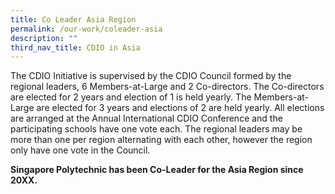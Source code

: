 ```yaml
---
title: Co Leader Asia Region
permalink: /our-work/coleader-asia
description: ""
third_nav_title: CDIO in Asia
---
```

The CDIO Initiative is supervised by the CDIO Council formed by the regional leaders, 6 Members-at-Large and 2 Co-directors. The Co-directors are elected for 2 years and election of 1 is held yearly. The Members-at-Large are elected for 3 years and elections of 2 are held yearly. All elections are arranged at the Annual International CDIO Conference and the participating schools have one vote each. The regional leaders may be more than one per region alternating with each other, however the region only have one vote in the Council.

**Singapore Polytechnic has been Co-Leader for the Asia Region since 20XX.**